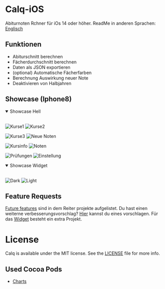 # Calq-iOS
Abiturnoten Rchner für iOs 14 oder höher.
ReadMe in anderen Sprachen: [Englisch](https://github.com/AKORA-Studios/Calq/blob/master/README.md)

## Funktionen
* Abiturschnitt berechnen
* Fächerdurchschnitt berechnen
* Daten als JSON exportieren
* (optional) Automatische Fächerfarben
* Berechnung Auswirkung neuer Note
* Deaktivieren von Halbjahren


## Showcase (Iphone8)
<details open>
<summary>Showcase Hell</summary>
<br>
  
![Kurse1](https://media.discordapp.net/attachments/819922260424785920/919331408357498970/unknown.png?width=376&height=669)
![Kurse2](https://media.discordapp.net/attachments/819922260424785920/919331391982936114/unknown.png?width=376&height=669)

![Kurse3](https://media.discordapp.net/attachments/819922260424785920/910878386849730590/unknown.png?width=376&height=669)
![Neue Noten](https://media.discordapp.net/attachments/867129329363976212/921414888180576276/unknown.png?width=369&height=656)

![Kursinfo](https://media.discordapp.net/attachments/819922260424785920/919707681613291541/unknown.png?width=376&height=669)
![Noten](https://media.discordapp.net/attachments/867129329363976212/921414826377506846/unknown.png?width=369&height=656)
  
![Prüfungen](https://media.discordapp.net/attachments/819922260424785920/904074655403474984/unknown.png?width=376&height=669)
![Einstellung](https://media.discordapp.net/attachments/819922260424785920/910879766524076102/unknown.png?width=376&height=669)
</details>

<details open>
<summary>Showcase Widget</summary>
<br>
  
![Dark](https://media.discordapp.net/attachments/819922260424785920/914186744247775252/unknown.png?width=304&height=657)
![Light](https://media.discordapp.net/attachments/819922260424785920/914188431742078986/unknown.png?width=304&height=657)
</details
<br>

## Feature Requests
[Future features](https://github.com/AKORA-Studios/Calq/projects2) sind in dem Reiter projekte aufgelistet. Du hast einen weiterne verbesserungsvorschlag? [Hier](https://github.com/AKORA-Studios/Calq/issues) kannst du eines vorschlagen. Für das [Widget](https://github.com/AKORA-Studios/Calq/projects/1) besteht ein extra Projekt.

# License
Calq is available under the MIT license. See the [LICENSE](https://github.com/AKORA-Studios/Calq-iOS/blob/main/LICENSE) file for more info.

## Used Cocoa Pods
* [Charts](https://cocoapods.org/pods/Charts)
